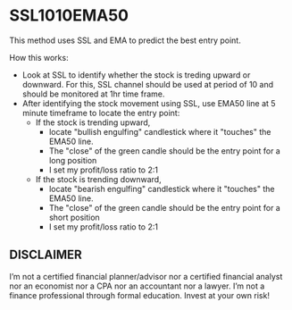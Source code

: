 # SSL1010EMA50

This method uses SSL and EMA to predict the best entry point. 

How this works:
- Look at SSL to identify whether the stock is treding upward or downward. For this, SSL channel should be used at period of 10 and should be monitored at 1hr time frame.
- After identifying the stock movement using SSL, use EMA50 line at 5 minute timeframe to locate the entry point:
  - If the stock is trending upward,
    - locate "bullish engulfing" candlestick where it "touches" the EMA50 line. 
    - The "close" of the green candle should be the entry point for a long position
    - I set my profit/loss ratio to 2:1 
  - If the stock is trending downward,
    - locate "bearish engulfing" candlestick where it "touches" the EMA50 line. 
    - The "close" of the green candle should be the entry point for a short position
    - I set my profit/loss ratio to 2:1 


## DISCLAIMER ##
I’m not a certified financial planner/advisor nor a certified financial analyst nor an economist nor a CPA nor an accountant nor a lawyer. I’m not a finance professional through formal education. Invest at your own risk!
